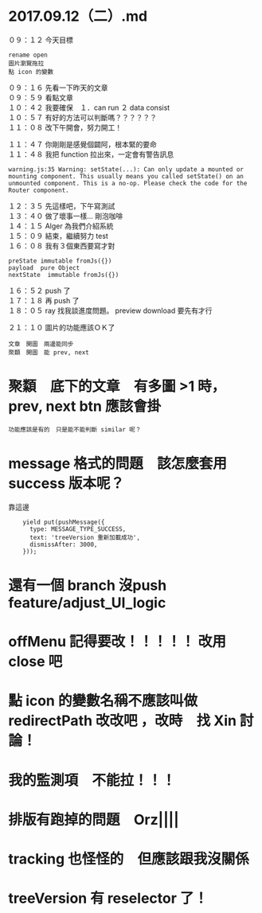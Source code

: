 # 2017.09.12（二）.md

０９：１２ 今天目標  
```
rename open
圖片瀏覽拖拉
點 icon 的變數
```
０９：１６ 先看一下昨天的文章  
０９：５９ 看點文章  
１０：４２ 我要確保　１．can run ２ data consist  
１０：５７ 有好的方法可以判斷嗎？？？？？？  
１１：０８ 改下午開會，努力開工！  

１１：４７ 你剛剛是感覺個闢阿，根本緊的要命  
１１：４８ 我把 function 拉出來，一定會有警告訊息  
```
warning.js:35 Warning: setState(...): Can only update a mounted or mounting component. This usually means you called setState() on an unmounted component. This is a no-op. Please check the code for the Router component.
```

１２：３５ 先這樣吧，下午寫測試  
１３：４０ 做了壞事一樣... 剛泡咖啡  
１４：１５ Alger 為我們介紹系統  
１５：０９ 結束，繼續努力 test  
１６：０８ 我有３個東西要寫才對  
```
preState immutable fromJs({})
payload  pure Object
nextState  immutable fromJs({})
```
１６：５２ push 了  
１７：１８ 再 push 了  
１８：０５ ray 找我談進度問題。 preview download 要先有才行  

２１：１０ 圖片的功能應該ＯＫ了  
```
文章　開圖　兩邊能同步
聚纇　開圖　能 prev, next
```

# 聚纇　底下的文章　有多圖 >1 時， prev, next btn 應該會掛
```
功能應該是有的　只是能不能判斷 similar 呢？
```

# message 格式的問題　該怎麼套用 success 版本呢？  
靠這邊  
```
    yield put(pushMessage({
      type: MESSAGE_TYPE_SUCCESS,
      text: 'treeVersion 重新加載成功',
      dismissAfter: 3000,
    }));
```
# 還有一個 branch 沒push feature/adjust_UI_logic
# offMenu 記得要改！！！！！ 改用 close 吧
# 點 icon 的變數名稱不應該叫做 redirectPath 改改吧 ，改時　找 Xin 討論！
# 我的監測項　不能拉！！！
# 排版有跑掉的問題　Orz||||
# tracking 也怪怪的　但應該跟我沒關係

# treeVersion 有 reselector 了！
